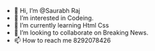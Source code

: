 - 👋 Hi, I’m @Saurabh Raj
- 👀 I’m interested in Codeing.
- 🌱 I’m currently learning Html Css
- 💞️ I’m looking to collaborate on Breaking News.
- 📫 How to reach me 8292078426

<!---
Saurabh28196/Saurabh28196 is a ✨ special ✨ repository because its `README.md` (this file) appears on your GitHub profile.
You can click the Preview link to take a look at your changes.
--->

